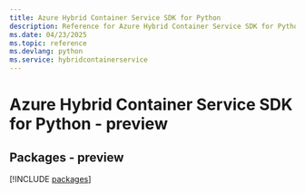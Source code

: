 ```yaml
---
title: Azure Hybrid Container Service SDK for Python
description: Reference for Azure Hybrid Container Service SDK for Python
ms.date: 04/23/2025
ms.topic: reference
ms.devlang: python
ms.service: hybridcontainerservice
---
```

# Azure Hybrid Container Service SDK for Python - preview
## Packages - preview
[!INCLUDE [packages](hybrid-container-service-index.md)]